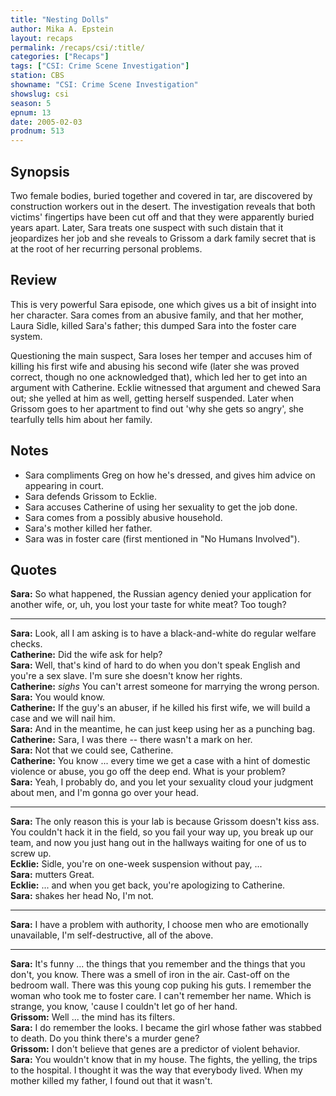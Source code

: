 ```yaml
---
title: "Nesting Dolls"
author: Mika A. Epstein
layout: recaps
permalink: /recaps/csi/:title/
categories: ["Recaps"]
tags: ["CSI: Crime Scene Investigation"]
station: CBS
showname: "CSI: Crime Scene Investigation"
showslug: csi
season: 5
epnum: 13
date: 2005-02-03
prodnum: 513
---
```


## Synopsis

Two female bodies, buried together and covered in tar, are discovered by construction workers out in the desert. The investigation reveals that both victims' fingertips have been cut off and that they were apparently buried years apart. Later, Sara treats one suspect with such distain that it jeopardizes her job and she reveals to Grissom a dark family secret that is at the root of her recurring personal problems.

## Review

This is very powerful Sara episode, one which gives us a bit of insight into her character. Sara comes from an abusive family, and that her mother, Laura Sidle, killed Sara's father; this dumped Sara into the foster care system.

Questioning the main suspect, Sara loses her temper and accuses him of killing his first wife and abusing his second wife (later she was proved correct, though no one acknowledged that), which led her to get into an argument with Catherine. Ecklie witnessed that argument and chewed Sara out; she yelled at him as well, getting herself suspended. Later when Grissom goes to her apartment to find out 'why she gets so angry', she tearfully tells him about her family.

## Notes

* Sara compliments Greg on how he's dressed, and gives him advice on appearing in court.
* Sara defends Grissom to Ecklie.
* Sara accuses Catherine of using her sexuality to get the job done.
* Sara comes from a possibly abusive household.
* Sara's mother killed her father.
* Sara was in foster care (first mentioned in "No Humans Involved").

## Quotes

**Sara:** So what happened, the Russian agency denied your application for another wife, or, uh, you lost your taste for white meat? Too tough?

- - -

**Sara:** Look, all I am asking is to have a black-and-white do regular welfare checks.\
**Catherine:** Did the wife ask for help?\
**Sara:** Well, that's kind of hard to do when you don't speak English and you're a sex slave. I'm sure she doesn't know her rights.\
**Catherine:** _sighs_ You can't arrest someone for marrying the wrong person.\
**Sara:** You would know.\
**Catherine:** If the guy's an abuser, if he killed his first wife, we will build a case and we will nail him.\
**Sara:** And in the meantime, he can just keep using her as a punching bag.\
**Catherine:** Sara, I was there -- there wasn't a mark on her.\
**Sara:** Not that we could see, Catherine.\
**Catherine:** You know ... every time we get a case with a hint of domestic violence or abuse, you go off the deep end. What is your problem?\
**Sara:** Yeah, I probably do, and you let your sexuality cloud your judgment about men, and I'm gonna go over your head.

- - -

**Sara:** The only reason this is your lab is because Grissom doesn't kiss ass. You couldn't hack it in the field, so you fail your way up, you break up our team, and now you just hang out in the hallways waiting for one of us to screw up.\
**Ecklie:** Sidle, you're on one-week suspension without pay, ...\
**Sara:** mutters Great.\
**Ecklie:** ... and when you get back, you're apologizing to Catherine.\
**Sara:** shakes her head No, I'm not.

- - -

**Sara:** I have a problem with authority, I choose men who are emotionally unavailable, I'm self-destructive, all of the above.

- - -

**Sara:** It's funny ... the things that you remember and the things that you don't, you know. There was a smell of iron in the air. Cast-off on the bedroom wall. There was this young cop puking his guts. I remember the woman who took me to foster care. I can't remember her name. Which is strange, you know, 'cause I couldn't let go of her hand.\
**Grissom:** Well ... the mind has its filters.\
**Sara:** I do remember the looks. I became the girl whose father was stabbed to death. Do you think there's a murder gene?\
**Grissom:** I don't believe that genes are a predictor of violent behavior.\
**Sara:** You wouldn't know that in my house. The fights, the yelling, the trips to the hospital. I thought it was the way that everybody lived. When my mother killed my father, I found out that it wasn't.
